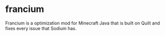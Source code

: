 # francium
Francium is a optimization mod for Minecraft Java that is built on Quilt and fixes every issue that Sodium has.

